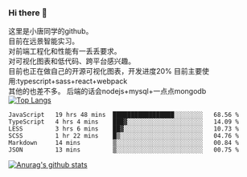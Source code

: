 ### Hi there 👋

这里是小唐同学的github。<br>
目前在远景智能实习。<br>
对前端工程化和性能有一丢丢要求。<br>
对可视化图表和低代码、跨平台感兴趣。<br>
目前也正在做自己的开源可视化图表，开发进度20%
目前主要使用:typescript+sass+react+webpack<br>
其他的也差不多。
后端的话会nodejs+mysql+一点点mongodb<br>
[![Top Langs](https://github-readme-stats.vercel.app/api/top-langs/?username=isaacttttttt&layout=compact)](https://github.com/anuraghazra/github-readme-stats)<br>
<!--START_SECTION:waka-->

```text
JavaScript   19 hrs 48 mins  █████████████████░░░░░░░░   68.56 %
TypeScript   4 hrs 4 mins    ███▓░░░░░░░░░░░░░░░░░░░░░   14.09 %
LESS         3 hrs 6 mins    ██▓░░░░░░░░░░░░░░░░░░░░░░   10.73 %
SCSS         1 hr 22 mins    █▒░░░░░░░░░░░░░░░░░░░░░░░   04.76 %
Markdown     14 mins         ▒░░░░░░░░░░░░░░░░░░░░░░░░   00.84 %
JSON         13 mins         ▒░░░░░░░░░░░░░░░░░░░░░░░░   00.75 %
```

<!--END_SECTION:waka-->

[![Anurag's github stats](https://github-readme-stats.vercel.app/api?username=isaacttttttt)](https://github.com/anuraghazra/github-readme-stats)

